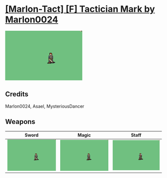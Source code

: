 # [\[Marlon-Tact\] \[F\] Tactician Mark by Marlon0024](./)

<img src="./1.%20Sword/Sword_000.png" alt="[Marlon-Tact] [F] Tactician Mark by Marlon0024 standing" />

## Credits

Marlon0024, Asael, MysteriousDancer

## Weapons


|Sword |Magic |Staff |
|  :---: | :---: | :---: |
| <img alt="Sword animation" src="./1.%20Sword/Sword.gif" /> | <img alt="Magic animation" src="./6.%20Magic/Magic.gif" /> | <img alt="Staff animation" src="./7.%20Staff/Staff.gif" /> |

